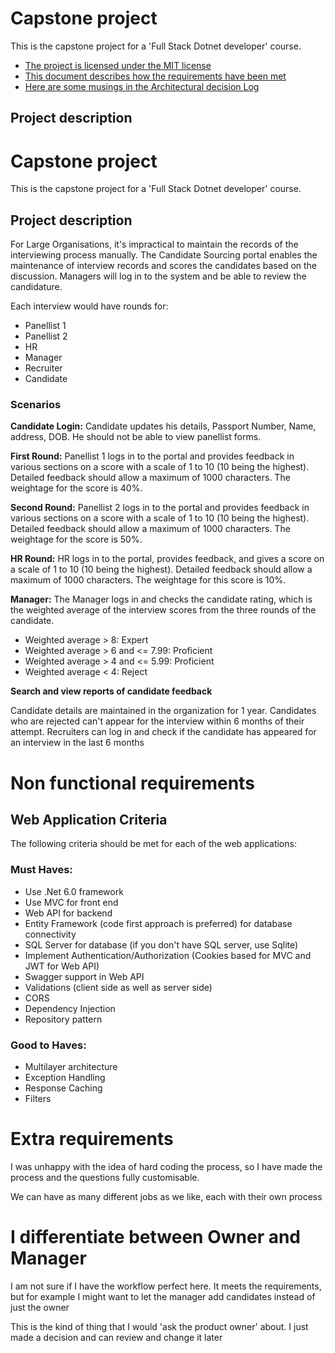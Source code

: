 # Capstone project

This is the capstone project for a 'Full Stack Dotnet developer' course. 

- [The project is licensed under the MIT license](LICENSE.md)
- [This document describes how the requirements have been met](REQUIREMENTS_AUDIT.md)
- [Here are some musings in the Architectural decision Log](ARCHITECTURAL_DECISION_LOG.md)

## Project description

# Capstone project

This is the capstone project for a 'Full Stack Dotnet developer' course. 

## Project description

For Large Organisations, it's impractical to maintain the records of the interviewing process manually. The Candidate Sourcing portal enables the maintenance of interview records and scores the candidates based on the discussion. Managers will log in to the system and be able to review the candidature.

Each interview would have rounds for:
- Panellist 1
- Panellist 2
- HR
- Manager
- Recruiter
- Candidate

### Scenarios

**Candidate Login:** 
Candidate updates his details, Passport Number, Name, address, DOB. He should not be able to view panellist forms.

**First Round:** 
Panellist 1 logs in to the portal and provides feedback in various sections on a score with a scale of 1 to 10 (10 being the highest). Detailed feedback should allow a maximum of 1000 characters. The weightage for the score is 40%.

**Second Round:** 
Panellist 2 logs in to the portal and provides feedback in various sections on a score with a scale of 1 to 10 (10 being the highest). Detailed feedback should allow a maximum of 1000 characters. The weightage for the score is 50%.

**HR Round:** 
HR logs in to the portal, provides feedback, and gives a score on a scale of 1 to 10 (10 being the highest). Detailed feedback should allow a maximum of 1000 characters. The weightage for this score is 10%.

**Manager:** 
The Manager logs in and checks the candidate rating, which is the weighted average of the interview scores from the three rounds of the candidate.

- Weighted average > 8: Expert
- Weighted average > 6 and <= 7.99: Proficient
- Weighted average > 4 and <= 5.99: Proficient
- Weighted average < 4: Reject

**Search and view reports of candidate feedback**

Candidate details are maintained in the organization for 1 year. Candidates who are rejected can't appear for the interview within 6 months of their attempt. Recruiters can log in and check if the candidate has appeared for an interview in the last 6 months

# Non functional requirements

## Web Application Criteria

The following criteria should be met for each of the web applications:

### Must Haves:
- Use .Net 6.0 framework
- Use MVC for front end
- Web API for backend
- Entity Framework (code first approach is preferred) for database connectivity
- SQL Server for database (if you don't have SQL server, use Sqlite)
- Implement Authentication/Authorization (Cookies based for MVC and JWT for Web API)
- Swagger support in Web API
- Validations (client side as well as server side)
- CORS
- Dependency Injection
- Repository pattern

### Good to Haves:
- Multilayer architecture
- Exception Handling
- Response Caching
- Filters

# Extra requirements

I was unhappy with the idea of hard coding the process, so I have
made the process and the questions fully customisable.

We can have as many different jobs as we like, each with their own process

# I differentiate between Owner and Manager

I am not sure if I have the workflow perfect here. It meets the requirements, but for
example I might want to let the manager add candidates instead of just the owner

This is the kind of thing that I would 'ask the product owner' about. I just made a decision and can 
review and change it later



